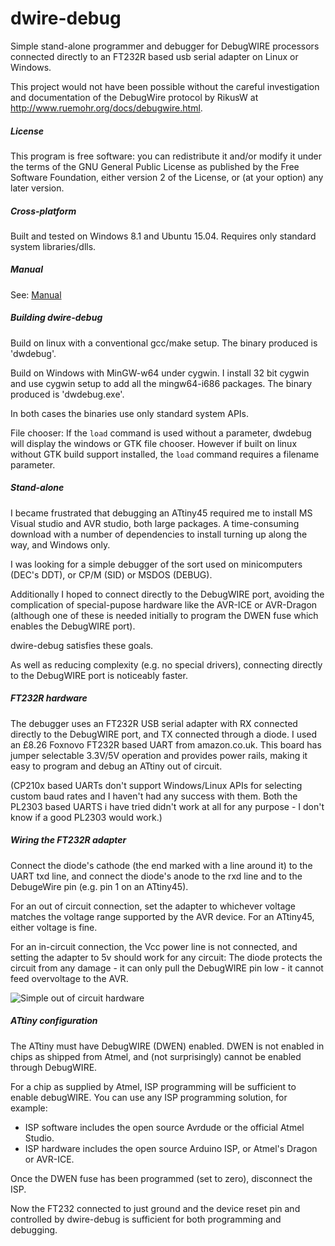 # dwire-debug

Simple stand-alone programmer and debugger for DebugWIRE processors connected
directly to an FT232R based usb serial adapter on Linux or Windows.

This project would not have been possible without the careful investigation
and documentation of the DebugWire protocol by RikusW at
http://www.ruemohr.org/docs/debugwire.html.

##### License

This program is free software: you can redistribute it and/or modify it under
the terms of the GNU General Public License as published by the Free Software
Foundation, either version 2 of the License, or (at your option) any later
version.

##### Cross-platform

Built and tested on Windows 8.1 and Ubuntu 15.04. Requires only standard system
libraries/dlls.

##### Manual

See: [Manual](https://github.com/dcwbrown/dwire-debug/blob/master/Manual.md)


##### Building dwire-debug

Build on linux with a conventional gcc/make setup. The binary produced is
'dwdebug'.

Build on Windows with MinGW-w64 under cygwin. I install 32 bit cygwin and use
cygwin setup to add all the mingw64-i686 packages. The binary produced is
'dwdebug.exe'.

In both cases the binaries use only standard system APIs.

File chooser: If the `load` command is used without a parameter, dwdebug
will display the windows or GTK file chooser. However if built on linux
without GTK build support installed, the `load` command requires a
filename parameter.

##### Stand-alone

I became frustrated that debugging an ATtiny45 required me to install MS Visual
studio and AVR studio, both large packages. A time-consuming download
with a number of dependencies to install turning up along the way, and
Windows only.

I was looking for a simple debugger of the sort used on minicomputers (DEC's
DDT), or CP/M (SID) or MSDOS (DEBUG).

Additionally I hoped to connect directly to the DebugWIRE port, avoiding the
complication of special-pupose hardware like the AVR-ICE or AVR-Dragon (although
one of these is needed initially to program the DWEN fuse which enables the
DebugWIRE port).

dwire-debug satisfies these goals.

As well as reducing complexity (e.g. no special drivers), connecting directly
to the DebugWIRE port is noticeably faster.

##### FT232R hardware

The debugger uses an FT232R USB serial adapter with RX connected directly to
the DebugWIRE port, and TX connected through a diode. I used an £8.26 Foxnovo
FT232R based UART from amazon.co.uk. This board has jumper selectable 3.3V/5V
operation and provides power rails, making it easy to program and debug an
ATtiny out of circuit.

(CP210x based UARTs don't support Windows/Linux APIs for selecting custom baud
rates and I haven't had any success with them. Both the PL2303 based UARTS i
have tried didn't work at all for any purpose - I don't know if a good PL2303
would work.)

##### Wiring the FT232R adapter

Connect the diode's cathode (the end marked with a line around it) to the UART
txd line, and connect the diode's anode to the rxd line and to the DebugeWire
pin (e.g. pin 1 on an ATtiny45).

For an out of circuit connection, set the adapter to whichever voltage matches
the voltage range supported by the AVR device. For an ATtiny45, either voltage
is fine.

For an in-circuit connection, the Vcc power line is not connected, and setting
the adapter to 5v should work for any circuit: The diode protects the circuit
from any damage - it can only pull the DebugWIRE pin low - it cannot feed
overvoltage to the AVR.

![Simple out of circuit hardware](https://github.com/dcwbrown/dwire-debug/blob/master/simple-hardware.jpg)

##### ATtiny configuration

The ATtiny must have DebugWIRE (DWEN) enabled. DWEN is not enabled in chips
as shipped from Atmel, and (not surprisingly) cannot be enabled through
DebugWIRE.

For a chip as supplied by Atmel, ISP programming will be sufficient to enable
debugWIRE. You can use any ISP programming solution, for example:

 - ISP software includes the open source Avrdude or the official Atmel Studio.
 - ISP hardware includes the open source Arduino ISP, or Atmel's Dragon or AVR-ICE.

Once the DWEN fuse has been programmed (set to zero), disconnect the ISP.

Now the FT232 connected to just ground and the device reset pin and controlled
by dwire-debug is sufficient for both programming and debugging.
